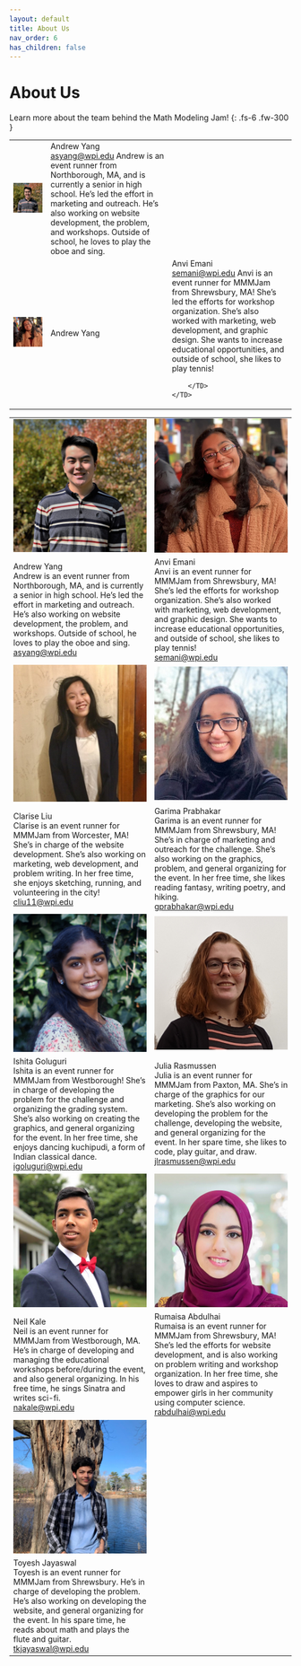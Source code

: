 ```yaml
---
layout: default
title: About Us
nav_order: 6
has_children: false
---
```


<link rel="stylesheet" type="text/css" media="all" href="/assets/css/styling.css" />

# About Us

Learn more about the team behind the Math Modeling Jam!
{: .fs-6 .fw-300 }

<TABLE>
<TR>
    <TD> <img class="profile responsive" src="/assets/images/asyang.jpg" alt="Andrew Yang"> </TD>
    <TD>Andrew Yang<br>
      <a href="mailto:asyang@wpi.edu">asyang@wpi.edu</a> 
Andrew is an event runner from Northborough, MA, and is currently a senior in high school. He’s led the effort in marketing and outreach. He’s also working on website development, the problem, and workshops. Outside of school, he loves to play the oboe and sing.<br>
    </TD>
</TR>

<TR>
    <TD> <img class="profile responsive" src="/assets/images/anviemani.jpeg" alt="Anvi Emani"/> </TD>
    <TD>Andrew Yang<br>
      <TD>
            Anvi Emani<br>
            <a href="mailto:semani@wpi.edu">semani@wpi.edu</a>
Anvi is an event runner for MMMJam from Shrewsbury, MA! She’s led the efforts for workshop organization. She’s also worked with marketing, web development, and graphic design. She wants to increase educational opportunities, and outside of school, she likes to play tennis!<br>
            
        </TD>
    </TD>
</TR>
</TABLE>

<TABLE>
    <!-- ROW 1 OF IMAGES -->
    <TR>
        <!-- PERSON 1 IMAGE -->
        <TD> 
            <img class="profile responsive" src="/assets/images/asyang.jpg" alt="Andrew Yang"/>
        </TD>
        <!-- PERSON 2 IMAGE -->
        <TD> 
            <img class="profile responsive" src="/assets/images/anviemani.jpeg" alt="Anvi Emani"/>
        </TD>
    </TR>
    <!-- ROW 1 OF NAMES -->
    <TR>
        <!-- PERSON 1 NAME -->
        <TD>
            Andrew Yang<br>
Andrew is an event runner from Northborough, MA, and is currently a senior in high school. He’s led the effort in marketing and outreach. He’s also working on website development, the problem, and workshops. Outside of school, he loves to play the oboe and sing.<br>
              <a href="mailto:asyang@wpi.edu">asyang@wpi.edu</a> 
        </TD>
        <!-- PERSON 2 NAME -->
        <TD>
            Anvi Emani<br>
Anvi is an event runner for MMMJam from Shrewsbury, MA! She’s led the efforts for workshop organization. She’s also worked with marketing, web development, and graphic design. She wants to increase educational opportunities, and outside of school, she likes to play tennis!<br>
            <a href="mailto:semani@wpi.edu">semani@wpi.edu</a>
        </TD>
    </TR>
        <!-- ROW 2 OF IMAGES -->
    <TR>
        <!-- PERSON 3 IMAGE -->
        <TD> 
            <img class="profile responsive" src="/assets/images/cliu11.jpg" alt="Clarise Liu"/>
        </TD>
        <!-- PERSON 4 IMAGE -->
        <TD> 
            <img class="profile responsive" src="/assets/images/garimap.jpg" alt="Garima Prabhakar"/>
        </TD>
    </TR>
    <!-- ROW 2 OF NAMES -->
    <TR>
        <!-- PERSON 3 NAME -->
        <TD>
            Clarise Liu<br>
Clarise is an event runner for MMMJam from Worcester, MA! She’s in charge of the website development. She’s also working on marketing, web development, and problem writing. In her free time, she enjoys sketching, running, and volunteering in the city!<br>
              <a href="mailto:cliu11@wpi.edu">cliu11@wpi.edu</a> 
        </TD>
        <!-- PERSON 4 NAME -->
        <TD>
            Garima Prabhakar<br>
Garima is an event runner for MMMJam from Shrewsbury, MA! She’s in charge of marketing and outreach for the challenge. She’s also working on the graphics, problem, and general organizing for the event. In her free time, she likes reading fantasy, writing poetry, and hiking.<br>
            <a href="mailto:gprabhakar@wpi.edu">gprabhakar@wpi.edu</a>
        </TD>
    </TR>
    <!-- ROW 3 OF IMAGES -->
    <TR>
        <!-- PERSON 5 IMAGE -->
        <TD> 
            <img class="profile responsive" src="/assets/images/ishitag.JPG" alt="Ishita Goluguri"/>
        </TD>
        <!-- PERSON 6 IMAGE -->
        <TD> 
            <img class="profile responsive" src="/assets/images/juliar.jpg" alt="Julia Rasmussen"/>
        </TD>
    </TR>
    <!-- ROW 3 OF NAMES -->
    <TR>
        <!-- PERSON 5 NAME -->
        <TD>
            Ishita Goluguri<br>
Ishita is an event runner for MMMJam from Westborough! She’s in charge of developing the problem for the challenge and organizing the grading system. She’s also working on creating the graphics, and general organizing for the event. In her free time, she enjoys dancing kuchipudi, a form of Indian classical dance.<br>
              <a href="mailto:igoluguri@wpi.edu">igoluguri@wpi.edu</a> 
        </TD>
        <!-- PERSON 6 NAME -->
        <TD>
            Julia Rasmussen<br>
Julia is an event runner for MMMJam from Paxton, MA. She’s in charge of the graphics for our marketing. She’s also working on developing the problem for the challenge, developing the website, and general organizing for the event. In her spare time, she likes to code, play guitar, and draw.<br>
            <a href="mailto:jlrasmussen@wpi.edu">jlrasmussen@wpi.edu</a>
        </TD>
    </TR>
        <!-- ROW 4 OF IMAGES -->
    <TR>
        <!-- PERSON 7 IMAGE -->
        <TD> 
            <img class="profile responsive" src="/assets/images/neilk.jpg" alt="Neil Kale"/>
        </TD>
        <!-- PERSON 8 IMAGE -->
        <TD> 
            <img class="profile responsive" src="/assets/images/rumaisaa.jpg" alt="Rumaisa Abdulhai"/>
        </TD>
    </TR>
    <!-- ROW 4 OF NAMES -->
    <TR>
        <!-- PERSON 7 NAME -->
        <TD>
            Neil Kale<br>
Neil is an event runner for MMMJam from Westborough, MA. He’s in charge of developing and managing the educational workshops before/during the event, and also general organizing. In his free time, he sings Sinatra and writes sci-fi.<br>
              <a href="mailto:nakale@wpi.edu">nakale@wpi.edu</a> 
        </TD>
        <!-- PERSON 8 NAME -->
        <TD>
            Rumaisa Abdulhai <br>
Rumaisa is an event runner for MMMJam from Shrewsbury, MA! She’s led the efforts for website development, and is also working on problem writing and workshop organization. In her free time, she loves to draw and aspires to empower girls in her community using computer science.
<br>
            <a href="mailto:rabdulhai@wpi.edu">rabdulhai@wpi.edu</a>
        </TD>
    </TR>
            <!-- ROW 5 OF IMAGES -->
    <TR>
        <!-- PERSON 9 IMAGE -->
        <TD> 
            <img class="profile responsive" src="/assets/images/toyeshj.jpg" alt="Toyesh Jayaswal"/>
        </TD>
    </TR>
    <!-- ROW 5 OF NAMES -->
    <TR>
        <!-- PERSON 9 NAME -->
        <TD>
            Toyesh Jayaswal<br>
Toyesh is an event runner for MMMJam from Shrewsbury. He’s in charge of developing the problem. He’s also working on developing the website, and general organizing for the event. In his spare time, he reads about math and plays the flute and guitar.<br>
              <a href="mailto:tkjayaswal@wpi.edu">tkjayaswal@wpi.edu</a> 
        </TD>
    </TR>
</TABLE>